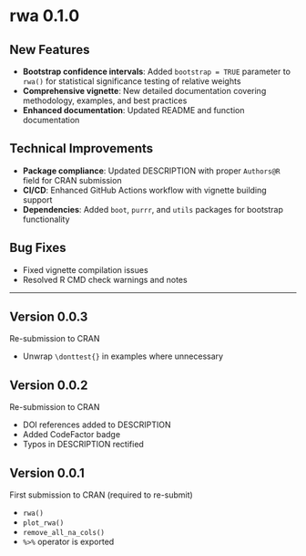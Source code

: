 # rwa 0.1.0

## New Features

- **Bootstrap confidence intervals**: Added `bootstrap = TRUE` parameter to `rwa()` for statistical significance testing of relative weights
- **Comprehensive vignette**: New detailed documentation covering methodology, examples, and best practices
- **Enhanced documentation**: Updated README and function documentation

## Technical Improvements  

- **Package compliance**: Updated DESCRIPTION with proper `Authors@R` field for CRAN submission
- **CI/CD**: Enhanced GitHub Actions workflow with vignette building support
- **Dependencies**: Added `boot`, `purrr`, and `utils` packages for bootstrap functionality

## Bug Fixes

- Fixed vignette compilation issues
- Resolved R CMD check warnings and notes

---

## Version 0.0.3

Re-submission to CRAN

- Unwrap `\donttest{}` in examples where unnecessary

## Version 0.0.2

Re-submission to CRAN

- DOI references added to DESCRIPTION
- Added CodeFactor badge
- Typos in DESCRIPTION rectified

## Version 0.0.1

First submission to CRAN (required to re-submit)

- `rwa()`
- `plot_rwa()`
- `remove_all_na_cols()`
- `%>%` operator is exported

